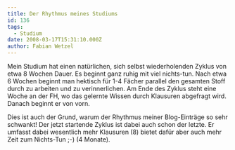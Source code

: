 ```yaml
---
title: Der Rhythmus meines Studiums
id: 136
tags:
  - Studium
date: 2008-03-17T15:31:10.000Z
author: Fabian Wetzel
---
```


Mein Studium hat einen natürlichen, sich selbst wiederholenden Zyklus von etwa 8 Wochen Dauer. Es beginnt ganz ruhig mit viel nichts-tun. Nach etwa 6 Wochen beginnt man hektisch für 1-4 Fächer parallel den gesamten Stoff durch zu arbeiten und zu verinnerlichen. Am Ende des Zyklus steht eine Woche an der FH, wo das gelernte Wissen durch Klausuren abgefragt wird. Danach beginnt er von vorn.

Dies ist auch der Grund, warum der Rhythmus meiner Blog-Einträge so sehr schwankt! Der jetzt startende Zyklus ist dabei auch schon der letzte. Er umfasst dabei wesentlich mehr Klausuren (8) bietet dafür aber auch mehr Zeit zum Nichts-Tun ;-) (4 Monate).

